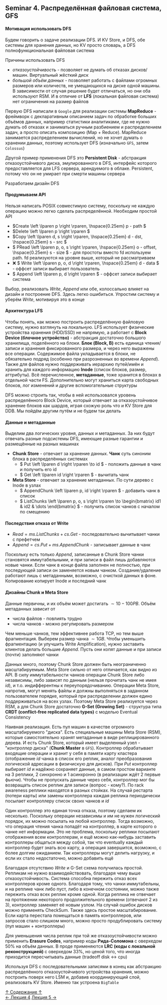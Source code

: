 ## Seminar 4. Распределённая файловая система, GFS

#### Мотивация использовать DFS

Будем говорить о задаче реализации DFS. И KV Store, и DFS, обе системы для хранения данных, но KV просто словарь, а DFS полнофункциональная файловая система

Причины использовать DFS
- *отказоустойчивость* - позволяет не думать об отказах дисков/машин. Виртуальный жёсткий диск
- *большой объём данных* - позволяет работать с файлами огромных размеров или количеств, не умещающихся на диске одной машины. В зависимости от случая решение будет отличаться, но они оба используют RSM. И в отличие от **LFS** (локальная файловая система) нет ограничения на размер файлов

Первую DFS написали в `Google` для реализации системы **MapReduce** - фреймворк с декларативным описанием задач по обработке больших объёмов данных, например статистики аналитиками, где не нужно думать об отказах и заниматься ручным разбиением и распределением задач, а просто описать композицию (Map + Reduce). MapReduce занимается распределением вычислений, но не хочет думать о хранении данных, поэтому использует DFS (изначально `GFS`, затем `Colossus`)

Другой пример применения DFS это **Persistent Disk** - абстракция отказоустойчивого диска, эмулированного в DFS, интерфейс которого предоставляется для LFS сервера, арендуемого в облаке. Persistent, потому что он не умирает при смерти машины сервера

Разработаем дизайн DFS

#### Продумываем API

Нельзя написать POSIX совместимую систему, поскольку не каждую операцию можно легко сделать распределённой. Необходим простой API
- $Create \left \lparen p \right \rparen, \hspace{0.25em} p - path $
- $Delete \left \lparen p \right \rparen $
- $Copy \left \lparen d, s \right \rparen, \hspace{0.25em} d - dst, \hspace{0.25em} s - src $
- $` PRead \left \lparen p, o, s \right \rparen, \hspace{0.25em} o - offset, \hspace{0.25em} s - size `$ - для простоты вместо fd используем path. fd реализуются на уровне выше, который не рассматриваем
- ❌ $` Write \left \lparen p, o, d \right \rparen, \hspace{0.25em} d - data `$ - оффсет записи выбирает пользователь
- $` Append \left \lparen p, d \right \rparen `$ - оффсет записи выбирает система

Выбор, реализовать $Write$, $Append$ или обе, колоссально влияет на дизайн и построение DFS. Здесь легко ошибиться. Упростим систему и уберём $Write$, мотивируя это в конце

#### Архитектура LFS

Чтобы понять, как можно построить распределённую файловую систему, нужно взглянуть на локальную. LFS использует физические устройства хранения (HDD/SSD) не напрямую, а работает с **Block Device (блочное устройство)** - абстракция достаточно большого хранилища, поделённого на блоки. **Блок (Block, B)** есть единица чтения/записи и хранения фиксированного размера, и через него выражены все операции. Содержимое файла укладывается в блоки, не обязательно подряд (особенно при разрозненных во времени $Append$). Также для файлов нужно поддерживать иерархию путей/имён и хранить для каждого информацию **Inode** (список блоков, размер, аттрибуты). Всё перечисленное, **метаданные**, тоже хранится в блоках в отдельной части FS. Дополнительно могут храниться карта свободных блоков, лог изменений и другие вспомогательные структуры

DFS можно строить так, чтобы в ней использовался уровень распределённого Block Device, который отвечает за отказоустойчивое хранение блоков как шардов, играя схожую роль что и KV Store для DDB. Мы пойдём другим путём и не будем так делать

#### Данные и метаданные

Выделим два логических уровня, данных и метаданных. За них будут отвечать разные подсистемы DFS, имеющие разные гарантии и размещённые на разных машинах
- **Chunk Store** - отвечает за хранение данных. **Чанк** суть синоним блока в распределённых системах
  - $` Put \left \lparen d \right \rparen \to id `$ - положить данные в чанк и получить его id
  - $` Get \left \lparen id \right \rparen `$ - вычитать чанк
- **Meta Store** - отвечает за хранение метаданных. По сути дерево с Inode в узлах
  - $` AppendChunk \left \lparen p, id \right \rparen `$ - добавить чанк в список
  - $` ListChunks \left \lparen p, o, s \right \rparen \to \begin{bmatrix} id1 & id2 & \dots \end{bmatrix} `$ - получить список чанков с началом по смещению

#### Последствия отказа от Write

- $Read = ms.ListChunks + cs.Get$ - последовательно вычитывает чанки с префетчем
- $Append = cs.Put + ms.AppendChunk$ - записывает данные в чанк

Поскольку есть только $Append$, записанные в Chunk Store чанки становятся иммутабельными, и при записи в файл лишь добавляются новые чанки. Если чанк в конце файла заполнен не полностью, при последующей записи он заменяется новым чанком. Создание/удаление работают лишь с метаданными, возможно, с очисткой данных в фоне. Копирование копирует Inode и последний чанк

#### Дизайны Chunk и Meta Store

Данные первичны, и их объём может достигать $` \sim 10-100PB `$. Объём метаданных зависит от
- числа файлов - повлиять трудно
- числа чанков - можно регулировать размером

Чем меньше чанков, тем эффективнее работа TCP, но тем выше фрагментация. Выберем размер чанка $` \sim 1GB `$. Чтобы уменьшить фрагментацию (и улучшить Write Amplification), нужно заставить клиентов делать большие $Append$. Пусть они копят данные и при записи (почти) заполняют чанки

Данных много, поэтому Chunk Store должен быть неограниченно масштабируемым. Meta Store сильно от него отличается, как видно из API. В силу иммутабельности чанков операции Chunk Store либо независимы, либо зависят по данным (нельзя прочитать чанк не имея $id$), и т.о. индифферентны к переупорядочиванию. Операции Meta Store, напротив, могут менять файлы и должны выполняться в заданном пользователем порядке, который при распределении должен едино поддерживаться на всех узлах. Поэтому Meta Store реализуется через RSM, а для Chunk Store достаточно **G-Set (Growing Set)** - структура типа **CRDT (conflict-free replicated data types)** с моделью Eventual Consistency

Наивная реализация. Есть пул машин в качестве огромного масштабируемого "диска". Есть специальные машины Meta Store (RSM), которые самостоятельно хранят метаданные в виде реплицированного дерева. И есть Chunk Store, который имеет выделенный узел - "*контроллер* диска" (**Chunk Master** в `GFS`). Контроллер обрабатывает входящие операции и хранит у себя в памяти карту кластера (отображение $id$ чанка в список его реплик, аналог преобразования логической адресации в физичискую для дисков). При $Put$ контроллер выбирает $id$ и надёжно сохраняет данные, в самом простом варианте на $3$ реплики, $2$ синхронно и $1$ асинхронно (в реализации ждёт $2$ первые фьючи). Чтобы не пропускать данные через себя, контроллер мог бы возвращать список реплик для записи (вопрос - кому?). По rack awareness реплики находятся в разных стойках. На случай рестарта (потери карты) или замены контроллера каждая реплика периодически посылает контроллеру список своих чанков и $id$

Один контроллер это единая точка отказа, поэтому сделаем их несколько. Поскольку операции независимы и им не нужен логический порядок, их можно посылать на любой контроллер. Тогда возможно, что операция чтения чанка попадёт на контроллер, в карте которого о чанке нет информации. Это не проблема, поскольку реплики посылают отображения всем контроллерам, и ещё можно как-нибудь заставить контроллеры общаться между собой, так что eventually каждый контроллер будет знать всю карту, а операция завершится, возможно, с более долгим ожиданием. Так контроллеры могут делить нагрузку, и если их стало недостаточно, можно добавить ещё

Благодаря отсутствию $Write$ и G-Set схема получилась простой. Репликам не нужно взаимодействовать, благодаря чему выше отказоустойчивость. Система способна пережить отказ всех контроллеров кроме одного. Благодаря тому, что чанки иммутабельны, и на реплике чанк либо пуст, либо в конечном состоянии, можно также пережить отказ всех реплик кроме одной. Когда реплика не отвечает на протяжении некоторого продолжительного времени (отвечают $2$ из $3$), контроллер заменяет её новым узлом. На случай ошибок дисков можно применять CheckSum. Также здесь простое масштабирование. Если карта перестала помещаться в память контроллеров, или запросов стало слишком много, можно просто продублировать систему (пул машин + контроллеры)

Для уменьшения числа реплик при той же отказоустойчивости можно применить **Erasure Codes**, например коды **Рида-Соломона** с оверхедом $` 50\% `$ на объём данных. В проде применяются **LRC (коды с локальной реконструкцией)** с оверхедом $` 33\% `$, но ценой того, что иногда приходится пересчитывать данные (tradeoff disk $` \leftrightarrow `$ cpu)

Используя DFS с последовательными записями в конец как абстракцию распределённого отказоустойчивого устройства хранения, можно построить поверх него LSM и, добавив координирующий слой, реализовать KV Store. Именно так устроена `BigTable`

[↑ Содержание ↑](https://github.com/ddvamp/distributed-db-learning/tree/main/notes/dist-sys-mipt#содержание)\
[← Лекция 4](https://github.com/ddvamp/distributed-db-learning/blob/main/notes/dist-sys-mipt/lectures/lecture-4.md)
[Лекция 5 →](https://github.com/ddvamp/distributed-db-learning/blob/main/notes/dist-sys-mipt/lectures/lecture-5.md)
